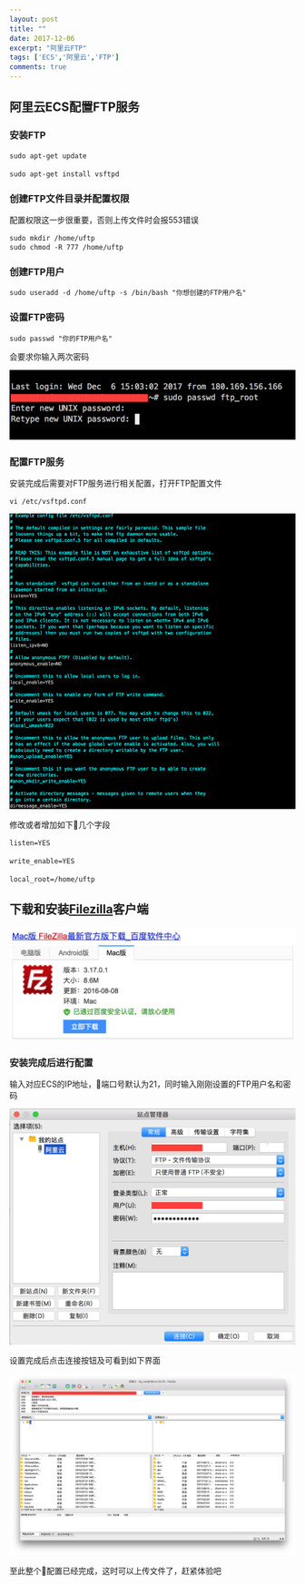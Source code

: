 ```yaml
---
layout: post
title: ""
date: 2017-12-06
excerpt: "阿里云FTP"
tags: ['ECS','阿里云','FTP']
comments: true
---
```

## 阿里云ECS配置FTP服务

### 安装FTP
```
sudo apt-get update

sudo apt-get install vsftpd
```
### 创建FTP文件目录并配置权限
配置权限这一步很重要，否则上传文件时会报553错误
```
sudo mkdir /home/uftp
sudo chmod -R 777 /home/uftp
```
### 创建FTP用户
```
sudo useradd -d /home/uftp -s /bin/bash "你想创建的FTP用户名"
```
### 设置FTP密码
```
sudo passwd "你的FTP用户名" 
```
会要求你输入两次密码

![Filezilla](../assets/img/ftp/ftp_pass.png)

### 配置FTP服务
安装完成后需要对FTP服务进行相关配置，打开FTP配置文件
```
vi /etc/vsftpd.conf
```
![Filezilla](../assets/img/ftp/ftp_conf.png)

修改或者增加如下几个字段

```
listen=YES

write_enable=YES

local_root=/home/uftp
```

## 下载和安装[Filezilla](https://filezilla-project.org/download.php?type=client)客户端
![Filezilla](../assets/img/ftp/ftp_download.png)
### 安装完成后进行配置

输入对应ECS的IP地址，端口号默认为21，同时输入刚刚设置的FTP用户名和密码

![Filezilla](../assets/img/ftp/ftp_config.png)

设置完成后点击连接按钮及可看到如下界面

![Filezilla](../assets/img/ftp/ftp_connect.png)


至此整个配置已经完成，这时可以上传文件了，赶紧体验吧